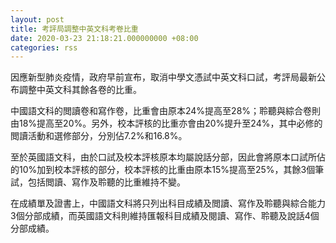```yaml
---
layout: post
title: 考評局調整中英文科考卷比重
date: 2020-03-23 21:18:21.000000000 +08:00
categories: rss
---
```


因應新型肺炎疫情，政府早前宣布，取消中學文憑試中英文科口試，考評局最新公布調整中英文科其餘各卷的比重。

中國語文科的閲讀卷和寫作卷，比重會由原本24%提高至28%；聆聽與綜合卷則由18%提高至20%。另外，校本評核的比重亦會由20%提升至24%，其中必修的閲讀活動和選修部分，分別佔7.2%和16.8%。

至於英國語文科，由於口試及校本評核原本均屬說話分部，因此會將原本口試所佔的10%加到校本評核的部分，校本評核的比重由原本15%提高至25%，其餘3個筆試，包括閲讀、寫作及聆聽的比重維持不變。

在成績單及證書上，中國語文科將只列出科目成績及閲讀、寫作及聆聽與綜合能力3個分部成績，而英國語文科則維持匯報科目成績及閱讀、寫作、聆聽及說話4個分部成績。
